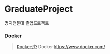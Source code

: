 # GraduateProject
명지전문대 졸업프로젝트



### Docker
> [Docker란?](https://aws.amazon.com/ko/docker/)
> Docker https://www.docker.com/
